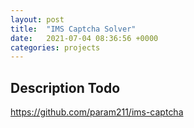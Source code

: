 ```yaml
---
layout: post
title:  "IMS Captcha Solver"
date:   2021-07-04 08:36:56 +0000
categories: projects
---
```


## Description Todo

https://github.com/param211/ims-captcha
